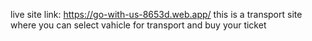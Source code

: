 live site link:
https://go-with-us-8653d.web.app/
this is a transport site where you can select vahicle for transport and buy your ticket
